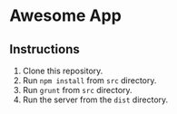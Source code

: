 # Awesome App

## Instructions

1. Clone this repository.
1. Run `npm install` from `src` directory.
1. Run `grunt` from `src` directory.
1. Run the server from the `dist` directory.
